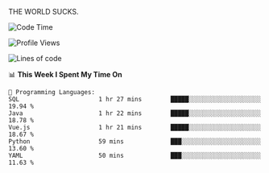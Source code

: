 THE WORLD SUCKS.

<!--START_SECTION:waka-->
![Code Time](http://img.shields.io/badge/Code%20Time-1%2C242%20hrs%2023%20mins-blue)

![Profile Views](http://img.shields.io/badge/Profile%20Views-0-blue)

![Lines of code](https://img.shields.io/badge/From%20Hello%20World%20I%27ve%20Written-1.6%20million%20lines%20of%20code-blue)

📊 **This Week I Spent My Time On** 

```text
💬 Programming Languages: 
SQL                      1 hr 27 mins        █████░░░░░░░░░░░░░░░░░░░░   19.94 % 
Java                     1 hr 22 mins        █████░░░░░░░░░░░░░░░░░░░░   18.78 % 
Vue.js                   1 hr 21 mins        █████░░░░░░░░░░░░░░░░░░░░   18.67 % 
Python                   59 mins             ███░░░░░░░░░░░░░░░░░░░░░░   13.60 % 
YAML                     50 mins             ███░░░░░░░░░░░░░░░░░░░░░░   11.63 % 
```


<!--END_SECTION:waka-->
